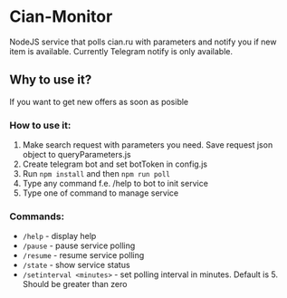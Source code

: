 # Cian-Monitor
NodeJS service that polls cian.ru with parameters and notify you if new item is available. Currently Telegram notify is only available.

## Why to use it?
If you want to get new offers as soon as posible 

### How to use it:
1. Make search request with parameters you need. Save request json object to queryParameters.js
2. Create telegram bot and set botToken in config.js
3. Run `npm install` and then `npm run poll`
4. Type any command f.e. /help to bot to init service
5. Type one of command to manage service

### Commands:
- `/help` - display help
- `/pause` - pause service polling
- `/resume` - resume service polling
- `/state` - show service status
- `/setinterval <minutes>` - set polling interval in minutes. Default is 5. Should be greater than zero
